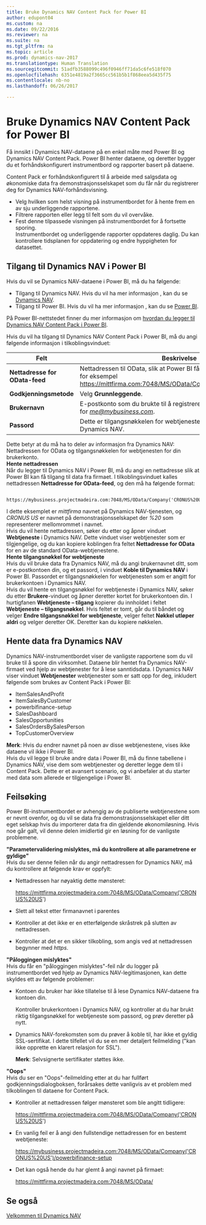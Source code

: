 ```yaml
---
title: Bruke Dynamics NAV Content Pack for Power BI
author: edupont04
ms.custom: na
ms.date: 09/22/2016
ms.reviewer: na
ms.suite: na
ms.tgt_pltfrm: na
ms.topic: article
ms.prod: dynamics-nav-2017
ms.translationtype: Human Translation
ms.sourcegitcommit: 51adfb3588099c496f0946ff71da5c6fe518f070
ms.openlocfilehash: 6351e4819a2f3665cc561b5b1f868eea5d435f75
ms.contentlocale: nb-no
ms.lasthandoff: 06/26/2017

---
```


# <a name="using-the-dynamics-nav-content-pack-for-power-bi"></a>Bruke Dynamics NAV Content Pack for Power BI
Få innsikt i Dynamics NAV-dataene på en enkel måte med Power BI og Dynamics NAV Content Pack. Power BI henter dataene, og deretter bygger du et forhåndskonfigurert instrumentbord og rapporter basert på dataene.  

Content Pack er forhåndskonfigurert til å arbeide med salgsdata og økonomiske data fra demonstrasjonsselskapet som du får når du registrerer deg for Dynamics NAV-forhåndsvisning.  

- Velg hvilken som helst visning på instrumentbordet for å hente frem en av sju underliggende rapportene.  
- Filtrere rapporten eller legg til felt som du vil overvåke.  
- Fest denne tilpassede visningen på instrumentbordet for å fortsette sporing.  
Instrumentbordet og underliggende rapporter oppdateres daglig. Du kan kontrollere tidsplanen for oppdatering og endre hyppigheten for datasettet.  

## <a name="accessing-dynamics-nav-in-power-bi"></a>Tilgang til Dynamics NAV i Power BI
Hvis du vil se Dynamics NAV-dataene i Power BI, må du ha følgende:  

- Tilgang til Dynamics NAV. Hvis du vil ha mer informasjon , kan du se [Dynamics NAV](http://go.microsoft.com/fwlink/?LinkID=759714).  
- Tilgang til Power BI. Hvis du vil ha mer informasjon , kan du se [Power BI](https://powerbi.microsoft.com).

På Power BI-nettstedet finner du mer informasjon om [hvordan du legger til Dynamics NAV Content Pack i Power BI](http://go.microsoft.com/fwlink/?LinkID=760850).  

Hvis du vil ha tilgang til Dynamics NAV Content Pack i Power BI, må du angi følgende informasjon i tilkoblingsvinduet:

| Felt       | Beskrivelse              |
|-------------|--------------------------|
|**Nettadresse for OData-feed**|Nettadressen til OData, slik at Power BI får tilgang til data fra firmaet, for eksempel https://mittfirma.com:7048/MS/OData/Company('CRONUS%20US').|
|**Godkjenningsmetode**|Velg **Grunnleggende**.|
|**Brukernavn**|E-postkonto som du brukte til å registrere deg for Dynamics NAV, for *me@mybusiness.com*.|
|**Passord**|Dette er tilgangsnøkkelen for webtjenesten for brukerkontoen i Dynamics NAV.|

Dette betyr at du må ha to deler av informasjon fra Dynamics NAV: Nettadressen for OData og tilgangsnøkkelen for webtjenesten for din brukerkonto.  
**Hente nettadressen**  
Når du legger til Dynamics NAV i Power BI, må du angi en nettadresse slik at Power BI kan få tilgang til data fra firmaet. I tilkoblingsvinduet kalles nettadressen **Nettadresse for OData-feed**, og den må ha følgende format:

         https://mybusiness.projectmadeira.com:7048/MS/OData/Company('CRONUS%20US')  
I dette eksemplet er *mittfirma* navnet på Dynamics NAV-tjenesten, og *CRONUS US* er navnet på demonstrasjonsselskapet der *%20* som representerer mellomrommet i navnet.   
Hvis du vil hente nettadressen, søker du etter og åpner vinduet **Webtjeneste** i Dynamics NAV. Dette vinduet viser webtjenester som er tilgjengelige, og du kan kopiere koblingen fra feltet **Nettadresse for OData** for en av de standard OData-webtjenestene.  
**Hente tilgangsnøkkel for webtjeneste**  
Hvis du vil bruke data fra Dynamics NAV, må du angi brukernavnet ditt, som er e-postkontoen din, og et passord, i vinduet **Koble til Dynamics NAV** i Power BI. Passordet er tilgangsnøkkelen for webtjenesten som er angitt for brukerkontoen i Dynamics NAV.  
Hvis du vil hente en tilgangsnøkkel for webtjeneste i Dynamics NAV, søker du etter **Brukere**-vinduet og åpner deretter kortet for brukerkontoen din. I hurtigfanen **Webtjeneste – tilgang** kopierer du innholdet i feltet **Webtjeneste – tilgangsnøkkel**. Hvis feltet er tomt, går du til båndet og velger **Endre tilgangsnøkkel for webtjeneste**, velger feltet **Nøkkel utløper aldri** og velger deretter OK. Deretter kan du kopiere nøkkelen.  

## <a name="getting-data-from-dynamics-nav"></a>Hente data fra Dynamics NAV
Dynamics NAV-instrumentbordet viser de vanligste rapportene som du vil bruke til å spore din virksomhet. Dataene blir hentet fra Dynamics NAV-firmaet ved hjelp av webtjenester for å lese sanntidsdata. I Dynamics NAV viser vinduet **Webtjenester** webtjenester som er satt opp for deg, inkludert følgende som brukes av Content Pack i Power BI:  

- ItemSalesAndProfit  
- ItemSalesByCustomer  
- powerbifinance-setup  
- SalesDashboard  
- SalesOpportunities  
- SalesOrdersBySalesPerson  
- TopCustomerOverview  

**Merk**: Hvis du endrer navnet på noen av disse webtjenestene, vises ikke dataene vil ikke i Power BI.  
Hvis du vil legge til bruke andre data i Power BI, må du finne tabellene i Dynamics NAV, vise dem som webtjenester og deretter legge dem til i Content Pack. Dette er et avansert scenario, og vi anbefaler at du starter med data som allerede er tilgjengelige i Power BI.  

## <a name="troubleshooting"></a>Feilsøking
Power BI-instrumentbordet er avhengig av de publiserte webtjenestene som er nevnt ovenfor, og du vil se data fra demonstrasjonsselskapet eller ditt eget selskap hvis du importerer data fra din gjeldende økonomiløsning. Hvis noe går galt, vil denne delen imidlertid gir en løsning for de vanligste problemene.  

**"Parametervalidering mislyktes, må du kontrollere at alle parametrene er gyldige"**  
Hvis du ser denne feilen når du angir nettadressen for Dynamics NAV, må du kontrollere at følgende krav er oppfylt:  

- Nettadressen har nøyaktig dette mønsteret:

    https://mittfirma.projectmadeira.com:7048/MS/OData/Company('CRONUS%20US')  
- Slett all tekst etter firmanavnet i parentes  
- Kontroller at det ikke er en etterfølgende skråstrek på slutten av nettadressen.  
- Kontroller at det er en sikker tilkobling, som angis ved at nettadressen begynner med *https*.  


**"Påloggingen mislyktes"**  
Hvis du får en "påloggingen mislyktes"-feil når du logger på instrumentbordet ved hjelp av Dynamics NAV-legitimasjonen, kan dette skyldes ett av følgende problemer:

* Kontoen du bruker har ikke tillatelse til å lese Dynamics NAV-dataene fra kontoen din.

    Kontroller brukerkontoen i Dynamics NAV, og kontroller at du har brukt riktig tilgangsnøkkel for webtjeneste som passord, og prøv deretter på nytt.  
* Dynamics NAV-forekomsten som du prøver å koble til, har ikke et gyldig SSL-sertifikat. I dette tilfellet vil du se en mer detaljert feilmelding ("kan ikke opprette en klarert relasjon for SSL").

    **Merk**: Selvsignerte sertifikater støttes ikke.  


**"Oops"**  
Hvis du ser en "Oops"-feilmelding etter at du har fullført godkjenningsdialogboksen, forårsakes dette vanligvis av et problem med tilkoblingen til dataene for Content Pack.

* Kontroller at nettadressen følger mønsteret som ble angitt tidligere:

    https://mittfirma.projectmadeira.com:7048/MS/OData/Company('CRONUS%20US')  
* En vanlig feil er å angi den fullstendige nettadressen for en bestemt webtjeneste:

    https://mybusiness.projectmadeira.com:7048/MS/OData/Company('CRONUS%20US')/powerbifinance-setup  
* Det kan også hende du har glemt å angi navnet på firmaet:

    https://mittfirma.projectmadeira.com:7048/MS/OData/  


## <a name="see-also"></a>Se også
[Velkommen til Dynamics NAV](across-get-started.md)  

